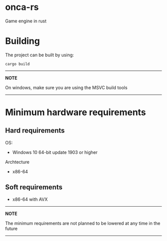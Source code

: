 # onca-rs
Game engine in rust

# Building

The project can be built by using:

```
cargo build
```
---
**NOTE**

On windows, make sure you are using the MSVC build tools

---

# Minimum hardware requirements

## Hard requirements

OS:
- Windows 10 64-bit update 1903 or higher

Archtecture
- x86-64

## Soft requirements

- x86-64 with AVX

---
**NOTE**

The minimum requirements are not planned to be lowered at any time in the future

---